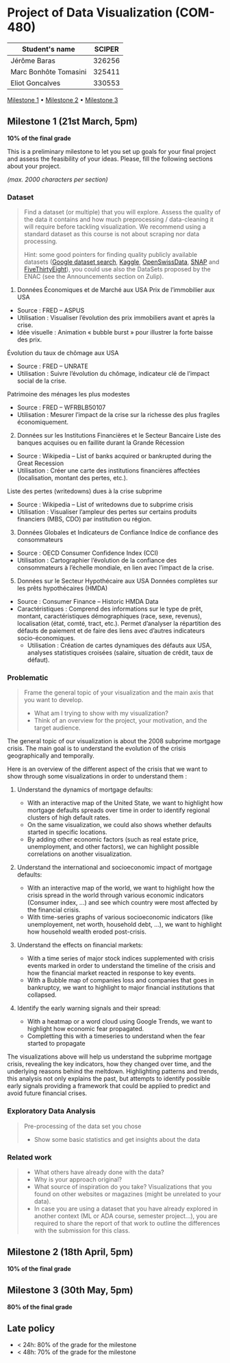 # Project of Data Visualization (COM-480)

| Student's name | SCIPER |
| -------------- | ------ |
|Jérôme Baras | 326256 |
|Marc Bonhôte Tomasini | 325411 |
|Eliot Goncalves | 330553 |

[Milestone 1](#milestone-1) • [Milestone 2](#milestone-2) • [Milestone 3](#milestone-3)

## Milestone 1 (21st March, 5pm)

**10% of the final grade**

This is a preliminary milestone to let you set up goals for your final project and assess the feasibility of your ideas.
Please, fill the following sections about your project.

*(max. 2000 characters per section)*

### Dataset

> Find a dataset (or multiple) that you will explore. Assess the quality of the data it contains and how much preprocessing / data-cleaning it will require before tackling visualization. We recommend using a standard dataset as this course is not about scraping nor data processing.
>
> Hint: some good pointers for finding quality publicly available datasets ([Google dataset search](https://datasetsearch.research.google.com/), [Kaggle](https://www.kaggle.com/datasets), [OpenSwissData](https://opendata.swiss/en/), [SNAP](https://snap.stanford.edu/data/) and [FiveThirtyEight](https://data.fivethirtyeight.com/)), you could use also the DataSets proposed by the ENAC (see the Announcements section on Zulip).
>
1. Données Économiques et de Marché aux USA
Prix de l’immobilier aux USA
- Source : FRED – ASPUS
- Utilisation : Visualiser l’évolution des prix immobiliers avant et après la crise.
- Idée visuelle : Animation « bubble burst » pour illustrer la forte baisse des prix.

Évolution du taux de chômage aux USA
- Source : FRED – UNRATE
- Utilisation : Suivre l’évolution du chômage, indicateur clé de l’impact social de la crise.

Patrimoine des ménages les plus modestes
- Source : FRED – WFRBLB50107
- Utilisation : Mesurer l’impact de la crise sur la richesse des plus fragiles économiquement.

2. Données sur les Institutions Financières et le Secteur Bancaire
Liste des banques acquises ou en faillite durant la Grande Récession
- Source : Wikipedia – List of banks acquired or bankrupted during the Great Recession
- Utilisation : Créer une carte des institutions financières affectées (localisation, montant des pertes, etc.).

Liste des pertes (writedowns) dues à la crise subprime
- Source : Wikipedia – List of writedowns due to subprime crisis
- Utilisation : Visualiser l’ampleur des pertes sur certains produits financiers (MBS, CDO) par institution ou région.

3. Données Globales et Indicateurs de Confiance
Indice de confiance des consommateurs
- Source : OECD Consumer Confidence Index (CCI)
- Utilisation : Cartographier l’évolution de la confiance des consommateurs à l’échelle mondiale, en lien avec l’impact de la crise.
5. Données sur le Secteur Hypothécaire aux USA
Données complètes sur les prêts hypothécaires (HMDA)
- Source : Consumer Finance – Historic HMDA Data
- Caractéristiques :
    Comprend des informations sur le type de prêt, montant, caractéristiques démographiques (race, sexe, revenus), localisation (état, comté, tract, etc.).
    Permet d’analyser la répartition des défauts de paiement et de faire des liens avec d’autres indicateurs socio-économiques.
  - Utilisation : Création de cartes dynamiques des défauts aux USA, analyses statistiques croisées (salaire, situation de crédit, taux de défaut).

### Problematic

> Frame the general topic of your visualization and the main axis that you want to develop.
> - What am I trying to show with my visualization?
> - Think of an overview for the project, your motivation, and the target audience.

The general topic of our visualization is about the 2008 subprime mortgage crisis. The main goal is to understand the evolution of the crisis geographically and temporally.

Here is an overview of the different aspect of the crisis that we want to show through some visualizations in order to understand them :
1. Understand the dynamics of mortgage defaults:
    - With an interactive map of the United State, we want to highlight how mortgage defaults spreads over time in order to identify regional clusters of high default rates.
    - On the same visualization, we could also shows whether defaults started in specific locations.
    - By adding other economic factors (such as real estate price, unemployment, and other factors), we can highlight possible correlations on another visualization. 

2. Understand the international and socioeconomic impact of mortgage defaults:
    - With an interactive map of the world, we want to highlight how the crisis spread in the world through various economic indicators (Consumer index, ...) and see which country were most affected by the financial crisis.
    - With time-series graphs of various socioeconomic indicators (like unemployement, net worth, household debt, ...), we want to highlight how household wealth eroded post-crisis.

3. Understand the effects on financial markets:
    - With a time series of major stock indices supplemented with crisis events marked in order to understand the timeline of the crisis and how the financial market reacted in response to key events.
    - With a Bubble map of companies loss and companies that goes in bankruptcy, we want to highlight to major financial institutions that collapsed.
   
4. Identify the early warning signals and their spread:
    - With a heatmap or a word cloud using Google Trends, we want to highlight how economic fear propagated.
    - Completting this with a timeseries to understand when the fear started to propagate

The visualizations above will help us understand the subprime mortgage crisis, revealing the key indicators, how they changed over time, and the underlying reasons behind the meltdown. Highlighting patterns and trends, this analysis not only explains the past, but attempts to identify possible early signals providing a framework that could be applied to predict and avoid future financial crises.

### Exploratory Data Analysis

> Pre-processing of the data set you chose
> - Show some basic statistics and get insights about the data

### Related work


> - What others have already done with the data?
> - Why is your approach original?
> - What source of inspiration do you take? Visualizations that you found on other websites or magazines (might be unrelated to your data).
> - In case you are using a dataset that you have already explored in another context (ML or ADA course, semester project...), you are required to share the report of that work to outline the differences with the submission for this class.

## Milestone 2 (18th April, 5pm)

**10% of the final grade**


## Milestone 3 (30th May, 5pm)

**80% of the final grade**


## Late policy

- < 24h: 80% of the grade for the milestone
- < 48h: 70% of the grade for the milestone


